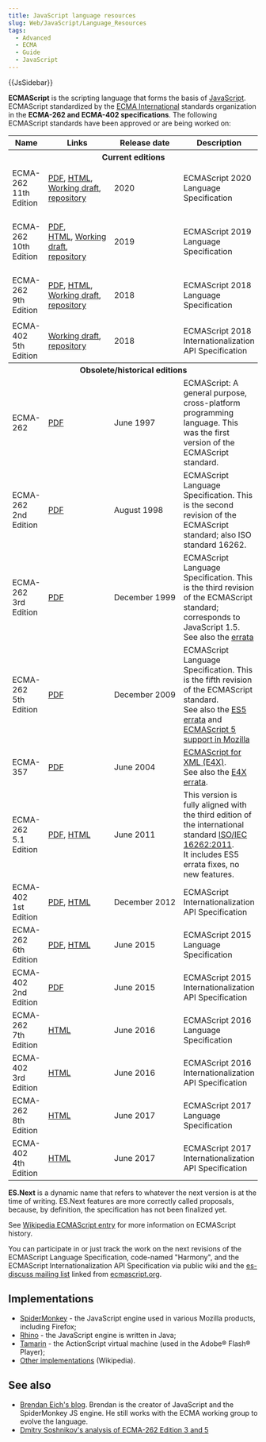 ```yaml
---
title: JavaScript language resources
slug: Web/JavaScript/Language_Resources
tags:
  - Advanced
  - ECMA
  - Guide
  - JavaScript
---
```

{{JsSidebar}}

**ECMAScript** is the scripting language that forms the basis of
[JavaScript](/en-US/docs/Web/JavaScript). ECMAScript standardized by the
[ECMA International](https://www.ecma-international.org/) standards organization
in the **ECMA-262 and ECMA-402 specifications**. The following ECMAScript
standards have been approved or are being worked on:

<table class="standard-table">
  <tbody>
    <tr>
      <th>Name</th>
      <th>Links</th>
      <th>Release date</th>
      <th>Description</th>
    </tr>
    <tr>
      <th colspan="4">Current editions</th>
    </tr>
    <tr>
      <td>ECMA-262 11th Edition</td>
      <td>
        <p>
          <a
            href="https://www.ecma-international.org/publications/files/ECMA-ST/ECMA-262.pdf"
            >PDF</a
          >,
          <a href="https://ecma-international.org/ecma-262/11.0/index.html"
            >HTML</a
          >, <a href="https://tc39.github.io/ecma262/">Working draft</a>,
          <a href="https://github.com/tc39/ecma262">repository</a>
        </p>
      </td>
      <td>2020</td>
      <td>ECMAScript 2020 Language Specification</td>
    </tr>
    <tr>
      <td>ECMA-262 10th Edition</td>
      <td>
        <p>
          <a
            href="https://www.ecma-international.org/publications/files/ECMA-ST/ECMA-262.pdf"
            >PDF</a
          >,
          <a href="https://ecma-international.org/ecma-262/10.0/index.html"
            >HTML</a
          >, <a href="https://tc39.github.io/ecma262/">Working draft</a>,
          <a href="https://github.com/tc39/ecma262">repository</a>
        </p>
      </td>
      <td>2019</td>
      <td>ECMAScript 2019 Language Specification</td>
    </tr>
    <tr>
      <td>ECMA-262 9th Edition</td>
      <td>
        <p>
          <a
            href="http://ecma-international.org/publications/files/ECMA-ST/Ecma-262.pdf"
            >PDF</a
          >,
          <a href="http://ecma-international.org/ecma-262/9.0/index.html#Title"
            >HTML</a
          >, <br /><a href="https://tc39.github.io/ecma262/">Working draft</a>,
          <a href="https://github.com/tc39/ecma262">repository</a>
        </p>
      </td>
      <td>2018</td>
      <td>ECMAScript 2018 Language Specification</td>
    </tr>
    <tr>
      <td>ECMA-402 5th Edition</td>
      <td>
        <a href="https://tc39.github.io/ecma402/">Working draft</a>,
        <a href="https://github.com/tc39/ecma402">repository</a>
      </td>
      <td>2018</td>
      <td>ECMAScript 2018 Internationalization API Specification</td>
    </tr>
    <tr>
      <th colspan="4">Obsolete/historical editions</th>
    </tr>
    <tr>
      <td>ECMA-262</td>
      <td>
        <a
          href="https://www.ecma-international.org/publications/files/ECMA-ST-ARCH/ECMA-262,%201st%20edition,%20June%201997.pdf"
          >PDF</a
        >
      </td>
      <td>June 1997</td>
      <td>
        ECMAScript: A general purpose, cross-platform programming language. This
        was the first version of the ECMAScript standard.
      </td>
    </tr>
    <tr>
      <td>ECMA-262 2nd Edition</td>
      <td>
        <a
          href="https://www.ecma-international.org/publications/files/ECMA-ST-ARCH/ECMA-262,%202nd%20edition,%20August%201998.pdf"
          >PDF</a
        >
      </td>
      <td>August 1998</td>
      <td>
        ECMAScript Language Specification. This is the second revision of the
        ECMAScript standard; also ISO standard 16262.
      </td>
    </tr>
    <tr>
      <td>ECMA-262 3rd Edition</td>
      <td>
        <a
          href="https://www.ecma-international.org/publications/files/ECMA-ST-ARCH/ECMA-262,%203rd%20edition,%20December%201999.pdf"
          >PDF</a
        >
      </td>
      <td>December 1999</td>
      <td>
        ECMAScript Language Specification. This is the third revision of the
        ECMAScript standard; corresponds to JavaScript 1.5.<br />See also the
        <a href="https://www.mozilla.org/js/language/E262-3-errata.html"
          >errata</a
        >
      </td>
    </tr>
    <tr>
      <td>ECMA-262 5th Edition</td>
      <td>
        <a
          href="https://www.ecma-international.org/publications/files/ECMA-ST-ARCH/ECMA-262%205th%20edition%20December%202009.pdf"
          >PDF</a
        >
      </td>
      <td>December 2009</td>
      <td>
        ECMAScript Language Specification. This is the fifth revision of the
        ECMAScript standard.<br />See also the
        <a
          href="https://wiki.ecmascript.org/doku.php?id=es3.1:es3.1_proposal_working_draft"
          >ES5 errata</a
        >
        and
        <a
          href="/en-US/docs/JavaScript/ECMAScript_5_support_in_Mozilla"
          title="JavaScript/ECMAScript 5 support in Mozilla"
          >ECMAScript 5 support in Mozilla</a
        >
      </td>
    </tr>
    <tr>
      <td>ECMA-357</td>
      <td>
        <a
          href="https://www.ecma-international.org/publications/files/ECMA-ST-WITHDRAWN/ECMA-357,%201st%20edition,%20June%202004.pdf"
          >PDF</a
        >
      </td>
      <td>June 2004</td>
      <td>
        <a href="/en-US/docs/E4X">ECMAScript for XML (E4X)</a>.<br />See also
        the
        <a
          class="link-https"
          href="https://bugzilla.mozilla.org/attachment.cgi?id=169406"
          >E4X errata</a
        >.
      </td>
    </tr>
    <tr>
      <td>ECMA-262 5.1 Edition</td>
      <td>
        <a href="http://www.ecma-international.org/ecma-262/5.1/ECMA-262.pdf"
          >PDF</a
        >, <a href="https://www.ecma-international.org/ecma-262/5.1/">HTML</a>
      </td>
      <td>June 2011</td>
      <td>
        This version is fully aligned with the third edition of the
        international standard
        <a
          href="https://www.iso.org/iso/iso_catalogue/catalogue_tc/catalogue_detail.htm?csnumber=55755"
          >ISO/IEC 16262:2011</a
        >.<br />It includes ES5 errata fixes, no new features.
      </td>
    </tr>
    <tr>
      <td>ECMA-402 1st Edition</td>
      <td>
        <a href="https://ecma-international.org/ecma-402/1.0/ECMA-402.pdf"
          >PDF</a
        >,
        <a href="https://ecma-international.org/ecma-402/1.0/index.html"
          >HTML</a
        >
      </td>
      <td>December 2012</td>
      <td>ECMAScript Internationalization API Specification</td>
    </tr>
    <tr>
      <td>ECMA-262 6th Edition</td>
      <td>
        <a href="https://www.ecma-international.org/ecma-262/6.0/ECMA-262.pdf"
          >PDF</a
        >,
        <a href="https://www.ecma-international.org/ecma-262/6.0/index.html"
          >HTML</a
        >
      </td>
      <td>June 2015</td>
      <td>ECMAScript 2015 Language Specification</td>
    </tr>
    <tr>
      <td>ECMA-402 2nd Edition</td>
      <td>
        <a href="https://www.ecma-international.org/ecma-402/2.0/ECMA-402.pdf"
          >PDF</a
        >
      </td>
      <td>June 2015</td>
      <td>ECMAScript 2015 Internationalization API Specification</td>
    </tr>
    <tr>
      <td>ECMA-262 7th Edition</td>
      <td>
        <a href="https://www.ecma-international.org/ecma-262/7.0/">HTML</a>
      </td>
      <td>June 2016</td>
      <td>ECMAScript 2016 Language Specification</td>
    </tr>
    <tr>
      <td>ECMA-402 3rd Edition</td>
      <td>
        <a href="https://www.ecma-international.org/ecma-402/3.0/">HTML</a>
      </td>
      <td>June 2016</td>
      <td>ECMAScript 2016 Internationalization API Specification</td>
    </tr>
    <tr>
      <td>ECMA-262 8th Edition</td>
      <td>
        <a href="https://www.ecma-international.org/ecma-262/8.0/">HTML</a>
      </td>
      <td>June 2017</td>
      <td>ECMAScript 2017 Language Specification</td>
    </tr>
    <tr>
      <td>ECMA-402 4th Edition</td>
      <td>
        <a href="https://www.ecma-international.org/ecma-402/4.0/">HTML</a>
      </td>
      <td>June 2017</td>
      <td>ECMAScript 2017 Internationalization API Specification</td>
    </tr>
  </tbody>
</table>

**ES.Next** is a dynamic name that refers to whatever the next version is at the
time of writing. ES.Next features are more correctly called proposals, because,
by definition, the specification has not been finalized yet.

See [Wikipedia ECMAScript entry](https://en.wikipedia.org/wiki/ECMAScript) for
more information on ECMAScript history.

You can participate in or just track the work on the next revisions of the
ECMAScript Language Specification, code-named "Harmony", and the ECMAScript
Internationalization API Specification via public wiki and the
[es-discuss mailing list](https://mail.mozilla.org/listinfo/es-discuss) linked
from [ecmascript.org](https://www.ecmascript.org/community.php).

## Implementations

- [SpiderMonkey](/en-US/docs/SpiderMonkey) - the JavaScript engine used
  in various Mozilla products, including Firefox;
- [Rhino](/en-US/docs/Rhino) - the JavaScript engine is written in Java;
- [Tamarin](/en-US/docs/Tamarin) - the ActionScript virtual machine (used in the
  Adobe® Flash® Player);
- [Other implementations](https://en.wikipedia.org/wiki/List_of_ECMAScript_engines)
  (Wikipedia).

## See also

- [Brendan Eich's blog](https://brendaneich.com/). Brendan is the creator of
  JavaScript and the SpiderMonkey JS engine. He still works with the ECMA
  working group to evolve the language.
- [Dmitry Soshnikov's analysis of ECMA-262 Edition 3 and 5](http://dmitrysoshnikov.com/)
